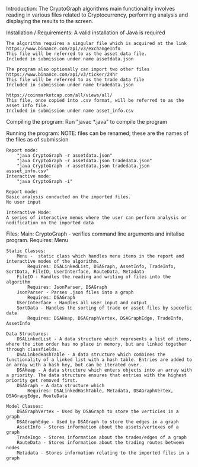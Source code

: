 Introduction: 
    The CryptoGraph algorithms main functionality involves reading in various files related to Cryptocurrency, performing analysis and displaying the results to the screen.

Installation / Requirements:
    A valid installation of Java is required

    The algorithm requires a singular file which is acquired at the link
    https://www.binance.com/api/v3/exchangeInfo
    This file will be referred to as the asset data file.
    Included in submission under name assetdata.json

    The program also optionally can import two other files
    https://www.binance.com/api/v3/ticker/24hr
    This file will be referred to as the trade data file
    Included in submission under name tradedata.json

    https://coinmarketcap.com/all/views/all/
    This file, once copied into .csv format, will be referred to as the asset info file.
    Included in submission under name asset_info.csv

Compiling the program:
    Run "javac *.java" to compile the program

Running the program:
    NOTE: files can be renamed; these are the names of the files as of submission
 
    Report mode: 
        "java CryptoGraph -r assetdata.json"
        "java CryptoGraph -r assetdata.json tradedata.json"
        "java CryptoGraph -r assetdata.json tradedata.json assset_info.csv"
    Interactive mode: 
        "java CryptoGraph -i"

    Report mode:
    Basic analysis conducted on the imported files.
    No user input

    Interactive Mode:
    A series of interactive menus where the user can perform analysis or nodification on the imported data

Files:
    Main:
        CryptoGraph - verifies command line arguments and initalise program.
            Requires: Menu
    
    Static Classes:
        Menu -  static class which handles menu items in the report and interactive modes of the algorithm.
            Requires: DSALinkedList, DSAGraph, AssetInfo, TradeInfo, SortData, FileIO, UserInterface, RouteData, Metadata 
        FileIO - Handles the reading and writing of files into the algorithm
            Requires: JsonParser, DSAGraph
        JsonParser - Parses .json files into a graph
            Requires: DSAGraph
        UserInterface - Handles all user input and output
        SortData - Handles the sorting of trade or asset files by specefic data
            Requires: DSAHeap, DSAGraphVertex, DSAGraphEdge, TradeInfo, AssetInfo
    
    Data Structures:
        DSALinkedList - A data structure which represents a list of items, where the item order has no place in memory, but are linked together through classfields. 
        DSALinkedHashTable - A data structure which combines the functionality of a linked list with a hash table. Entries are added to an array with a hash hey, but can be iterated over.
        DSAHeap - A data structure which enters objects into an array with a priority. The data structure ensures that entries with the highest priority get removed first.
        DSAGraph - A data structure which 
            Requires: DSALinkedHashTable, Metadata, DSAGraphVertex, DSAGrapgEdge, RouteData

    Model Classes:
        DSAGraphVertex - Used by DSAGraph to store the verticies in a graph
        DSAGraphEdge - Used by DSAGraph to store the edges in a graph
        AssetInfo - Stores information about the assets/vertexes of a graph
        TradeIngo - Stores information about the trades/edges of a graph
        RouteData - Stores information about the trading routes between nodes
        Metadata - Stores information relating to the imported files in a graph        

